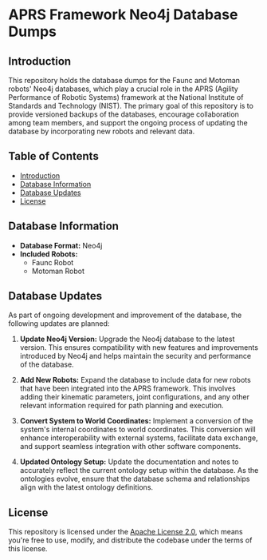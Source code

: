 # APRS Framework Neo4j Database Dumps

## Introduction

This repository holds the database dumps for the Faunc and Motoman robots' Neo4j databases, which play a crucial role in the APRS (Agility Performance of Robotic Systems) framework at the National Institute of Standards and Technology (NIST). The primary goal of this repository is to provide versioned backups of the databases, encourage collaboration among team members, and support the ongoing process of updating the database by incorporating new robots and relevant data.

## Table of Contents

- [Introduction](#introduction)
- [Database Information](#database-information)
- [Database Updates](#database-updates)
- [License](#license)

## Database Information

- **Database Format:** Neo4j
- **Included Robots:**
  - Faunc Robot
  - Motoman Robot

## Database Updates

As part of ongoing development and improvement of the database, the following updates are planned:

1. **Update Neo4j Version:** Upgrade the Neo4j database to the latest version. This ensures compatibility with new features and improvements introduced by Neo4j and helps maintain the security and performance of the database.

2. **Add New Robots:** Expand the database to include data for new robots that have been integrated into the APRS framework. This involves adding their kinematic parameters, joint configurations, and any other relevant information required for path planning and execution.

3. **Convert System to World Coordinates:** Implement a conversion of the system's internal coordinates to world coordinates. This conversion will enhance interoperability with external systems, facilitate data exchange, and support seamless integration with other software components.

4. **Updated Ontology Setup:** Update the documentation and notes to accurately reflect the current ontology setup within the database. As the ontologies evolve, ensure that the database schema and relationships align with the latest ontology definitions.

## License

This repository is licensed under the [Apache License 2.0](LICENSE), which means you're free to use, modify, and distribute the codebase under the terms of this license.

